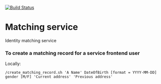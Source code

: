 
[![Build Status](https://magnum.travis-ci.com/LandRegistry/matching.svg?token=N9pcG7F7VybLxV2xrpVh&branch=master)](https://magnum.travis-ci.com/LandRegistry/matching.svg?token=N9pcG7F7VybLxV2xrpVh&branch=master)


Matching service
================

Identity matching service


### To create a matching record for a service frontend user

Locally:
```
/create_matching_record.sh 'A Name' DateOfBirth [format = YYYY-MM-DD] gender [M/F] 'Current address' 'Previous address'
```
